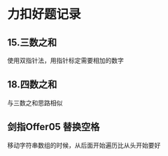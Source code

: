 # 力扣好题记录
## 15.三数之和
使用双指针法，用指针标定需要相加的数字
## 18.四数之和
与三数之和思路相似

## 剑指Offer05 替换空格
移动字符串数组的时候，从后面开始遍历比从头开始要好
